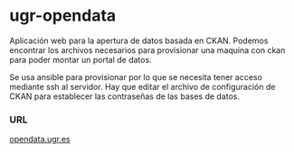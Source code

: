 ugr-opendata
============

Aplicación web para la apertura de datos basada en CKAN.
Podemos encontrar los archivos necesarios para provisionar
una maquina con ckan para poder montar un portal de datos.

Se usa ansible para provisionar por lo que se necesita tener
acceso mediante ssh al servidor. Hay que editar el archivo de
configuración de CKAN para establecer las contraseñas de las 
bases de datos. 


### URL

[opendata.ugr.es](opendata.ugr.es)


